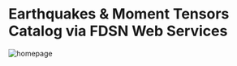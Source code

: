 # Earthquakes & Moment Tensors Catalog via FDSN Web Services




![homepage](https://user-images.githubusercontent.com/58705783/158984557-1581df0b-fa2c-4e42-8b65-f108838e8228.png)

